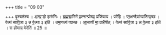 +++
title = "09 03"

+++
वृ॒श्चत॑श्च । अ॒त्य॒ꣳ॒हो हारु॑णिः । ब्र॒ह्म॒चा॒रिणे॑ प्र॒श्नान्प्रोच्य॒ प्रजि॑घाय । परे॑हि । प्ल॒क्षन्दैया॑म्पातिम्पृच्छ ।  वेत्थ॑ सावि॒त्रा ३ न्न वे॒त्था ३ इति॑ । तमा॒गत्य॑ पप्रच्छ । आ॒चार्यो॑ मा॒ प्राहै॑षीत् । वेत्थ॑ सावि॒त्रा ३ न्न वे॒त्था ३  इति॑ । स हो॑वाच॒ वेदेति॑ ॥ 25 ॥


